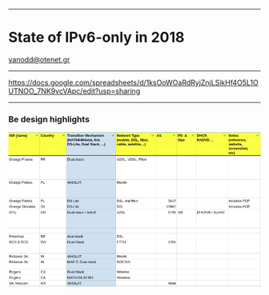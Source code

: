 
---
# State of IPv6-only in 2018
yanodd@otenet.gr

---
https://docs.google.com/spreadsheets/d/1ksOoWOaRdRyjZnjLSikHf4O5L1OUTNOO_7NK9vcVApc/edit?usp=sharing

---
### Be design highlights
![trans-part.png](trans-part.png)

